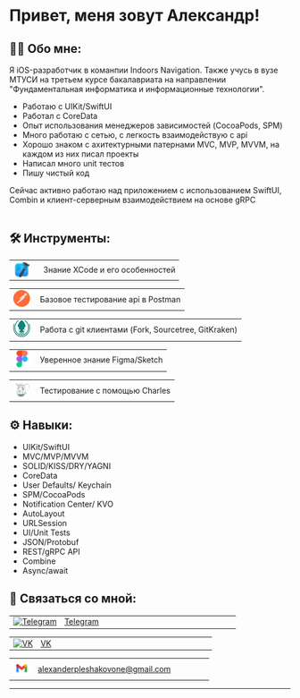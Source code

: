 # Привет, меня зовут Александр!



<!--
**AlexanderPleshakov/alexanderpleshakov** is a ✨ _special_ ✨ repository because its `README.md` (this file) appears on your GitHub profile.

Here are some ideas to get you started:

- 🔭 I’m currently working on ...
- 🌱 I’m currently learning ...
- 👯 I’m looking to collaborate on ...
- 🤔 I’m looking for help with ...
- 💬 Ask me about ...
- 📫 How to reach me: ...
- 😄 Pronouns: ...
- ⚡ Fun fact: ...
-->

## :man_technologist: Обо мне:

Я iOS-разработчик в команпии Indoors Navigation. Также учусь в вузе МТУСИ на третьем курсе бакалавриата на направлении "Фундаментальная информатика и информационные технологии".
- Работаю с UIKit/SwiftUI
- Работал с CoreData
- Опыт использования менеджеров зависимостей (CocoaPods, SPM)
- Много работаю с сетью, с легкость взаимодействую с api
- Хорошо знаком с ахитектурными патернами MVC, MVP, MVVM, на каждом из них писал проекты
- Написал много unit тестов
- Пишу чистый код

Сейчас активно работаю над приложением с использованием SwiftUI, Combin и клиент-серверным взаимодействием на основе gRPC
<br>
<br>

## 🛠 Инструменты:

<table>
  <tr>
    <td><img src="https://github.com/devicons/devicon/blob/master/icons/xcode/xcode-original.svg" alt="Xcode" style="float:left; margin-right:10px;" width="30" height="30"/></td>
    <td style="vertical-align: middle;">Знание XCode и его особенностей</td>
  </tr>
</table>
<table>
  <tr>
    <td><img src="https://github.com/AlexanderPleshakov/alexanderpleshakov/blob/main/assets/postman.svg" title="Postman" alt="Postman" width="30" height="30"/>&nbsp;</td>
    <td style="vertical-align: middle;">Базовое тестирование api в Postman</td>
  </tr>
</table>
<table>
  <tr>
    <td><img src="https://github.com/AlexanderPleshakov/alexanderpleshakov/blob/main/assets/gitkraken.svg" title="GitKraken" alt="GitKraken" width="30" height="30"/>&nbsp;</td>
    <td style="vertical-align: middle;">Работа c git клиентами (Fork, Sourcetree, GitKraken)</td>
  </tr>
</table>
<table>
  <tr>
    <td><img src="https://github.com/devicons/devicon/blob/master/icons/figma/figma-original.svg" title="figma" alt="figma" width="30" height="30"/>&nbsp;</td>
    <td style="vertical-align: middle;">Уверенное знание Figma/Sketch</td>
  </tr>
</table>
<table>
  <tr>
    <td><img src="https://github.com/AlexanderPleshakov/alexanderpleshakov/blob/main/assets/Charles.jpeg" title="Charles" alt="Charles" width="30" height="30"/>&nbsp;</td>
    <td style="vertical-align: middle;">Тестирование с помощью Charles</td>
  </tr>
</table>

## ⚙️ Навыки:
- UIKit/SwiftUI
- MVC/MVP/MVVM
- SOLID/KISS/DRY/YAGNI
- CoreData
- User Defaults/ Keychain
- SPM/CocoaPods
- Notification Center/ KVO
- AutoLayout
- URLSession
- UI/Unit Tests
- JSON/Protobuf
- REST/gRPC API
- Combine
- Async/await

## 🤝 Связаться со мной:

<table>
  <tr>
    <td>
      <a href="https://t.me/AlexanderPleshakovOne" target="_blank">
        <img src="https://cdn-icons-png.flaticon.com/512/2111/2111646.png" width="30" height="30" alt="Telegram" />
      </a>
    </td>
    <td style="vertical-align: middle;" width="300">
       <a href="https://t.me/AlexanderPleshakovOne" target="_blank">Telegram</a>
    </td>
  </tr>
</table>
<table>
  <tr>
    <td>
      <a href="https://vk.com/prostoal_ex" target="_blank">
        <img src="https://cdn-icons-png.flaticon.com/512/145/145813.png" width="30" height="30" alt="VK"/>
      </a>
    </td>
    <td style="vertical-align: middle;" width="300">
      <a href="https://vk.com/prostoal_ex" target="_blank">VK</a>
    </td>
  </tr>
</table>
<table>
  <tr>
    <td>
      <a href="mailto:alexanderpleshakovone@gmail.com" target="_blank">
        <img src="https://github.com/AlexanderPleshakov/alexanderpleshakov/blob/main/assets/gmail.png" width="30" height="30" alt="Gmail"/>
      </a>
    </td>
    <td style="vertical-align: middle;" width="300">
      <a href="mailto:alexanderpleshakovone@gmail.com" target="_blank">alexanderpleshakovone@gmail.com</a>
    </td>
  </tr>
</table>

---

